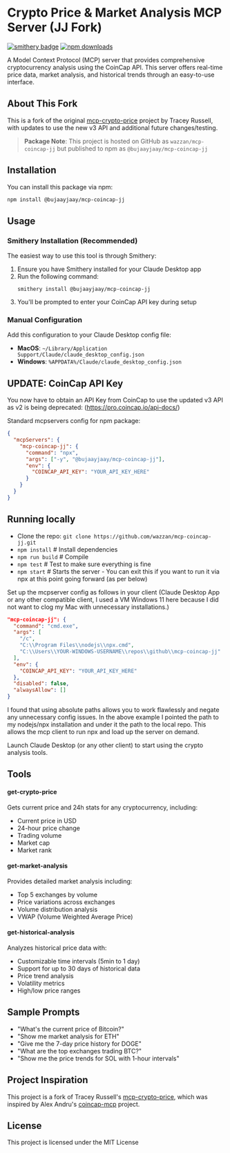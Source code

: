 # Crypto Price & Market Analysis MCP Server (JJ Fork)

[![smithery badge](https://smithery.ai/badge/@wazzan/mcp-coincap-jj)](https://smithery.ai/server/@wazzan/mcp-coincap-jj)
[![npm downloads](https://img.shields.io/npm/dt/@bujaayjaay/mcp-coincap-jj.svg)](https://www.npmjs.com/package/@bujaayjaay/mcp-coincap-jj)

A Model Context Protocol (MCP) server that provides comprehensive cryptocurrency analysis using the CoinCap API. This server offers real-time price data, market analysis, and historical trends through an easy-to-use interface.

## About This Fork

This is a fork of the original [mcp-crypto-price](https://github.com/truss44/mcp-crypto-price) project by Tracey Russell, with updates to use the new v3 API and additional future changes/testing.

> **Package Note**: This project is hosted on GitHub as `wazzan/mcp-coincap-jj` but published to npm as `@bujaayjaay/mcp-coincap-jj`

## Installation

You can install this package via npm:

```bash
npm install @bujaayjaay/mcp-coincap-jj
```

## Usage

### Smithery Installation (Recommended)

The easiest way to use this tool is through Smithery:

1. Ensure you have Smithery installed for your Claude Desktop app
2. Run the following command:
   ```
   smithery install @bujaayjaay/mcp-coincap-jj
   ```
3. You'll be prompted to enter your CoinCap API key during setup

### Manual Configuration

Add this configuration to your Claude Desktop config file:

- **MacOS**: `~/Library/Application Support/Claude/claude_desktop_config.json`
- **Windows**: `%APPDATA%/Claude/claude_desktop_config.json`

## UPDATE: CoinCap API Key

You now have to obtain an API Key from CoinCap to use the updated v3 API as v2 is being deprecated:
(https://pro.coincap.io/api-docs/)

Standard mcpservers config for npm package:
```json
{
  "mcpServers": {
    "mcp-coincap-jj": {
      "command": "npx",
      "args": ["-y", "@bujaayjaay/mcp-coincap-jj"],
      "env": {
        "COINCAP_API_KEY": "YOUR_API_KEY_HERE"
      }
    }
  }
}
```

## Running locally

- Clone the repo: `git clone https://github.com/wazzan/mcp-coincap-jj.git`
- `npm install` # Install dependencies
- `npm run build` # Compile
- `npm test` # Test to make sure everything is fine
- `npm start` # Starts the server - You can exit this if you want to run it via npx at this point going forward (as per below)

Set up the mcpserver config as follows in your client (Claude Desktop App or any other compatible client, I used a VM Windows 11 here because I did not want to clog my Mac with unnecessary installations.)

```json
"mcp-coincap-jj": {
  "command": "cmd.exe",
  "args": [
    "/c",
    "C:\\Program Files\\nodejs\\npx.cmd",
    "C:\\Users\\YOUR-WINDOWS-USERNAME\\repos\\github\\mcp-coincap-jj"
  ],
  "env": {
    "COINCAP_API_KEY": "YOUR_API_KEY_HERE"
  },
  "disabled": false,
  "alwaysAllow": []
}
```
I found that using absolute paths allows you to work flawlessly and negate any unnecessary config issues. In the above example I pointed the path to my nodejs/npx installation and under it the path to the local repo. This allows the mcp client to run npx and load up the server on demand.

Launch Claude Desktop (or any other client) to start using the crypto analysis tools.

## Tools

#### get-crypto-price

Gets current price and 24h stats for any cryptocurrency, including:
- Current price in USD
- 24-hour price change
- Trading volume
- Market cap
- Market rank

#### get-market-analysis

Provides detailed market analysis including:
- Top 5 exchanges by volume
- Price variations across exchanges
- Volume distribution analysis
- VWAP (Volume Weighted Average Price)

#### get-historical-analysis

Analyzes historical price data with:
- Customizable time intervals (5min to 1 day)
- Support for up to 30 days of historical data
- Price trend analysis
- Volatility metrics
- High/low price ranges

## Sample Prompts

- "What's the current price of Bitcoin?"
- "Show me market analysis for ETH"
- "Give me the 7-day price history for DOGE"
- "What are the top exchanges trading BTC?"
- "Show me the price trends for SOL with 1-hour intervals"

## Project Inspiration

This project is a fork of Tracey Russell's [mcp-crypto-price](https://github.com/truss44/mcp-crypto-price), which was inspired by Alex Andru's [coincap-mcp](https://github.com/QuantGeekDev/coincap-mcp) project.

## License

This project is licensed under the MIT License
